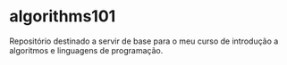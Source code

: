 # algorithms101
Repositório destinado a servir de base para o meu curso de introdução a algoritmos e linguagens de programação.
